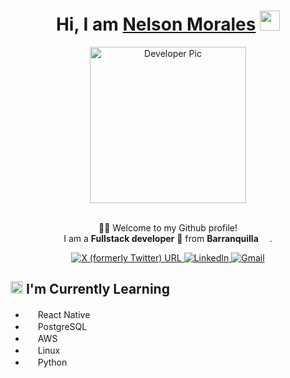 <div align="center">
    <h1>Hi, I am <a href="https://nelson-portfolio-seven.vercel.app/" target="_blank">Nelson Morales</a> <img src="https://media.giphy.com/media/hvRJCLFzcasrR4ia7z/giphy.gif" width="32"></h1>
    <img alt="Developer Pic"
        src="https://i.ibb.co/LpMDcyz/Me.png" width="250"/>
    <br/>
  <br>
    <p>🙏🏻 Welcome to my Github profile!<br />
        I am a <b>Fullstack developer</b> 📌 from <b>Barranquilla</b> <img src="https://images.emojiterra.com/google/noto-emoji/unicode-15.1/color/512px/1f1e8-1f1f4.png" width="14" />.</p>
  <div>
      <a href="https://twitter.com/Cmrales26" target="_blank">
          <img alt="X (formerly Twitter) URL" src="https://img.shields.io/twitter/url?url=https%3A%2F%2Ftwitter.com%2FCmrales26&style=for-the-badge&logo=X&logoColor=%23FFF&label=twitter&labelColor=%23000&color=%23000">
      </a>
      <a href="https://www.linkedin.com/in/Cmrales26" target="_blank">
          <img alt="LinkedIn" src="https://img.shields.io/badge/linkedin-%230077B5.svg?&style=for-the-badge&logo=linkedin&logoColor=white" />
      </a>
      <a href="mailto:camilomorales2615@gmail.com" target="_blank">
          <img alt="Gmail" src="https://img.shields.io/badge/-Gmail-D14836?style=for-the-badge&logo=Gmail&logoColor=white" />
      </a>
  </div>
</div>

<div>
    <h2> <img src="https://slackmojis.com/emojis/57723-learning/download" width = "20">  I'm Currently Learning </h1>
    <ul>
      <li><img src="https://slackmojis.com/emojis/1161-react/download" width ="16"/> React Native</li>
      <li> <img src="https://slackmojis.com/emojis/198-postgresql/download" width ="16"/> PostgreSQL</li>
      <li><img src="https://slackmojis.com/emojis/2988-aws/download" width ="16" /> AWS</li>
      <li><img src="https://slackmojis.com/emojis/9611-linux/download" width ="16"/> Linux</li>
      <li><img src="https://slackmojis.com/emojis/32-python/download" width ="16"/> Python</li>
    <ul>
</div>
